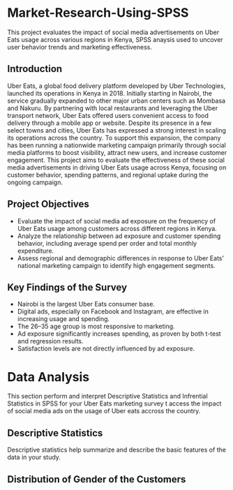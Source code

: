 # Market-Research-Using-SPSS
This project evaluates the impact of social media advertisements on Uber Eats usage across various regions in Kenya, SPSS anaysis used to uncover user behavior trends and marketing effectiveness. 
## Introduction
Uber Eats, a global food delivery platform developed by Uber Technologies, launched its operations in Kenya in 2018. Initially starting in Nairobi, the service gradually expanded to other major urban centers such as Mombasa and Nakuru. By partnering with local restaurants and leveraging the Uber transport network, Uber Eats offered users convenient access to food delivery through a mobile app or website.
Despite its presence in a few select towns and cities, Uber Eats has expressed a strong interest in scaling its operations across the country. To support this expansion, the company has been running a nationwide marketing campaign primarily through social media platforms to boost visibility, attract new users, and increase customer engagement.
This project aims to evaluate the effectiveness of these social media advertisements in driving Uber Eats usage across Kenya, focusing on customer behavior, spending patterns, and regional uptake during the ongoing campaign.

## Project Objectives
-	Evaluate the impact of social media ad exposure on the frequency of Uber Eats usage among customers across different regions in Kenya.
-	Analyze the relationship between ad exposure and customer spending behavior, including average spend per order and total monthly expenditure.
-	Assess regional and demographic differences in response to Uber Eats’ national marketing campaign to identify high engagement segments.
## Key Findings of the Survey
- Nairobi is the largest Uber Eats consumer base.
- Digital ads, especially on Facebook and Instagram, are effective in increasing usage and spending.
- The 26–35 age group is most responsive to marketing.
- Ad exposure significantly increases spending, as proven by both t-test and regression results.
- Satisfaction levels are not directly influenced by ad exposure.

# Data Analysis
This section perform and interpret Descriptive Statistics and Infrential Statistics in SPSS for your Uber Eats marketing survey t access the impact of social media ads on the usage of Uber eats accross the country.
## Descriptive Statistics
Descriptive statistics help summarize and describe the basic features of the data in your study.
## Distribution of Gender of the Customers



